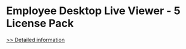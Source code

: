 # Employee Desktop Live Viewer - 5 License Pack
[>> Detailed information](https://secure.element5.com/esales/product.html?productid=300656276&affiliateid=200057808)
